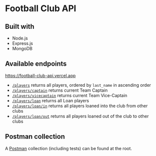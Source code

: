 # Football Club API

## Built with
- Node.js
- Express.js
- MongoDB

## Available endpoints

https://football-club-api.vercel.app

-   [`/players`](https://football-club-api.vercel.app/players) returns all players, ordered by `last_name` in ascending order
-   [`/players/captain`](https://football-club-api.vercel.app/players/captain) returns current Team Captain
-   [`/players/vicecaptain`](https://football-club-api.vercel.app/players/vicecaptain) returns current Team Vice-Captain
-   [`/players/loan`](https://football-club-api.vercel.app/players/loan) returns all Loan players
-   [`/players/loan/in`](https://football-club-api.vercel.app/players/loan/in) returns all players loaned into the club from other clubs
-   [`/players/loan/out`](https://football-club-api.vercel.app/players/loan/out) returns all players loaned out of the club to other clubs

## Postman collection

A [Postman](https://www.postman.com/) collection (including tests) can be found at the root.
